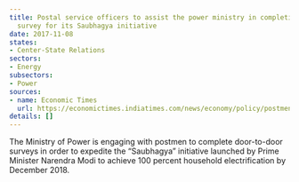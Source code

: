 ```yaml
---
title: Postal service officers to assist the power ministry in completing electrification
  survey for its Saubhagya initiative
date: 2017-11-08
states:
- Center-State Relations
sectors:
- Energy
subsectors:
- Power
sources:
- name: Economic Times
  url: https://economictimes.indiatimes.com/news/economy/policy/postmen-to-collate-data-on-homes-still-without-electricity/articleshow/61522299.cms
details: []
---
```


The Ministry of Power is engaging with postmen to complete door-to-door surveys in order to expedite the “Saubhagya” initiative launched by Prime Minister Narendra Modi to achieve 100 percent household electrification by December 2018.
